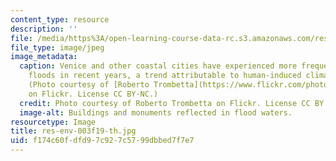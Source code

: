 ```yaml
---
content_type: resource
description: ''
file: /media/https%3A/open-learning-course-data-rc.s3.amazonaws.com/res-env-003-earthdnas-climate-101-fall-2019/f174c60fdfd97c927c5799dbbed7f7e7_res-env-003f19-th.jpg
file_type: image/jpeg
image_metadata:
  caption: Venice and other coastal cities have experienced more frequent and severe
    floods in recent years, a trend attributable to human-induced climate change.
    (Photo courtesy of [Roberto Trombetta](https://www.flickr.com/photos/massimo_riserbo/49291566511/)
    on Flickr. License CC BY-NC.)
  credit: Photo courtesy of Roberto Trombetta on Flickr. License CC BY.
  image-alt: Buildings and monuments reflected in flood waters.
resourcetype: Image
title: res-env-003f19-th.jpg
uid: f174c60f-dfd9-7c92-7c57-99dbbed7f7e7
---
```

